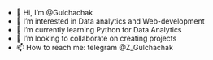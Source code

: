 - 👋 Hi, I’m @Gulchachak
- 👀 I’m interested in Data analytics and Web-development
- 🌱 I’m currently learning Python for Data Analytics
- 💞️ I’m looking to collaborate on creating projects
- 📫 How to reach me: telegram @Z_Gulchachak


<!---
Gulchachak/Gulchachak is a ✨ special ✨ repository because its `README.md` (this file) appears on your GitHub profile.
You can click the Preview link to take a look at your changes.
--->
